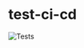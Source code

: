 # test-ci-cd

![Tests](https://github.com/SergeyKapshuchenko/test-ci-cd/actions/workflows/lint.yml/badge.svg)
